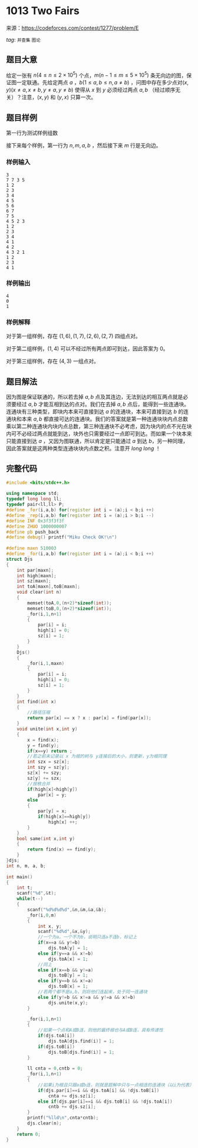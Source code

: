# 1013 Two Fairs

来源：https://codeforces.com/contest/1277/problem/E

$tag:$ `并查集` `图论`

## 题目大意

给定一张有 $n(4≤n≤2×10^5)$ 个点，$m(n-1≤m≤5×10^5)$ 条无向边的图，保证图一定联通。先给定两点 $a$ ，$b(1≤a,b≤n,a≠b)$ ，问图中存在多少点对$(x,y)(x≠a,x≠b,y≠a,y≠b)$ 使得从 $x$ 到 $y$ 必须经过两点 $a,b$ （经过顺序无关）？注意，$(x,y)$ 和 $(y,x)$ 只算一次。



## 题目样例

第一行为测试样例组数

接下来每个样例，第一行为 $n,m,a,b$ ，然后接下来 $m$ 行是无向边。

### 样例输入

```
3
7 7 3 5
1 2
2 3
3 4
4 5
5 6
6 7
7 5
4 5 2 3
1 2
2 3
3 4
4 1
4 2
4 3 2 1
1 2
2 3
4 1
```

### 样例输出

```
4
0
1
```

### 样例解释

对于第一组样例，存在 $(1,6),(1,7),(2,6),(2,7)$ 四组点对。

对于第二组样例，$(1,4)$ 可以不经过所有两点即可到达，因此答案为 $0$。

对于第三组样例，存在 $(4,3)$ 一组点对。



## 题目解法

因为图是保证联通的，所以若去掉 $a,b$ 点及其连边，无法到达的相互两点就是必须要经过 $a,b$ 才能互相到达的点对。我们在去掉 $a,b$ 点后，能得到一些连通块。连通块有三种类型，即块内本来可直接到达 $a$ 的连通块，本来可直接到达 $b$ 的连通块和本来 $a,b$ 都直接可达的连通块。我们的答案就是第一种连通块块内点总数乘以第二种连通块内块内点总数，第三种连通块不必考虑，因为块内的点不光在块内可不必经过两点就能到达，块外也只需要经过一点即可到达。而如果一个块本来只能直接到达 $a$ ，又因为图联通，所以肯定是只能通过 $a$ 到达 $b$，另一种同理，因此答案就是这两种类型连通块块内点数之积。注意开 $long$ $long$ ！

## 完整代码

```C++
#include <bits/stdc++.h>
 
using namespace std;
typedef long long ll;
typedef pair<ll,ll> P;
#define _for(i,a,b) for(register int i = (a);i < b;i ++)
#define _rep(i,a,b) for(register int i = (a);i > b;i --)
#define INF 0x3f3f3f3f
#define ZHUO 1000000007
#define pb push_back
#define debug() printf("Miku Check OK!\n")
 
#define maxn 510003
#define _for(i,a,b) for(register int i = (a);i < b;i ++)
struct Djs
{
	int par[maxn];
	int high[maxn];
	int sz[maxn];
	int toA[maxn],toB[maxn];
	void clear(int n)
	{
		memset(toA,0,(n+2)*sizeof(int));
		memset(toB,0,(n+2)*sizeof(int));
		_for(i,1,n+1)
		{
			par[i] = i;
			high[i] = 0;
			sz[i] = 1;
		}
	}
	Djs()
	{
		_for(i,1,maxn)
		{
			par[i] = i;
			high[i] = 0;
			sz[i] = 1;
		}
	}
	int find(int x)
	{
		//路径压缩 
		return par[x] == x ? x : par[x] = find(par[x]);
	}
	void unite(int x,int y)
	{
		x = find(x);
		y = find(y);
		if(x==y) return ;
        //若之前未记录以 x 为根的树与 y连接后的大小，则更新，y为根同理
		int szx = sz[x];
		int szy = sz[y];
		sz[x] += szy;
		sz[y] += szx;
		//按秩合并 
		if(high[x]<high[y])
			par[x] = y;
		else
		{
			par[y] = x;
			if(high[x]==high[y])
				high[x] ++;
		}
	}
	bool same(int x,int y)
	{
		return find(x) == find(y);
	}
}djs;
int n, m, a, b;
 
int main()
{
	int t;
	scanf("%d",&t);
	while(t--)
	{
		scanf("%d%d%d%d",&n,&m,&a,&b);
		_for(i,0,m)
		{
			int x, y;
			scanf("%d%d",&x,&y);
            //一个为a，一个不为b，说明只连a不连b，标记上
			if(x==a && y!=b)
				djs.toA[y] = 1;
			else if(y==a && x!=b)
				djs.toA[x] = 1;
            //同上
			else if(x==b && y!=a)
				djs.toB[y] = 1;
			else if(y==b && x!=a)
				djs.toB[x] = 1;
            //若两个都不是a,b，则将他们连起来，处于同一连通块
			else if(y!=b && x!=a && y!=a && x!=b)
				djs.unite(x,y);
		}
		
		_for(i,1,n+1)
		{
			//如果一个点和A或B连，则他的最终根也与A或B连，具有传递性
            if(djs.toA[i])
				djs.toA[djs.find(i)] = 1;
			if(djs.toB[i])
				djs.toB[djs.find(i)] = 1;
		}
		
		ll cnta = 0,cntb = 0;
		_for(i,1,n+1)
		{
			//如果i为根且只跟a或b连，则就是题解中只与一点相连的连通块（以i为代表）
            if(djs.par[i]==i && djs.toA[i] && !djs.toB[i])
				cnta += djs.sz[i];
			else if(djs.par[i]==i && djs.toB[i] && !djs.toA[i])
				cntb += djs.sz[i];
		}
		printf("%lld\n",cnta*cntb);
		djs.clear(n);
	}
	return 0;
}
```

